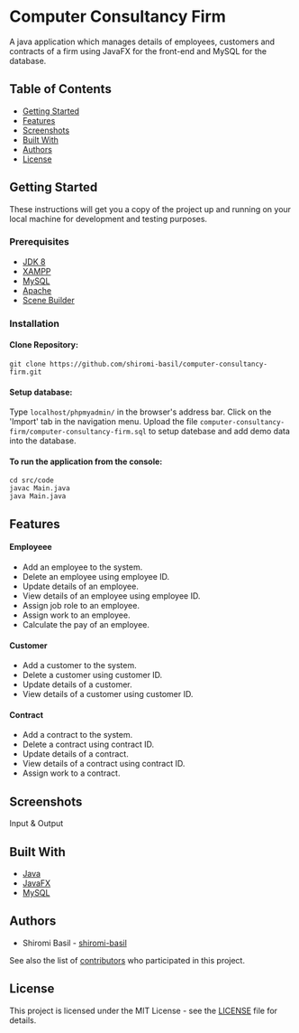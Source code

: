 # Computer Consultancy Firm
A java application which manages details of employees, customers and contracts of a firm using JavaFX for the front-end and MySQL for the database. 

## Table of Contents
- [Getting Started](#getting-started)
- [Features](#features)
- [Screenshots](#screenshots)
- [Built With](#built-with)
- [Authors](#authors)
- [License](#license)

## Getting Started

These instructions will get you a copy of the project up and running on your local machine for development and testing purposes.

### Prerequisites

* [JDK 8](https://www.oracle.com/java/technologies/javase/javase-jdk8-downloads.html)
* [XAMPP](https://www.apachefriends.org/download.html)
* [MySQL](https://www.mysql.com/downloads/)
* [Apache](https://httpd.apache.org/download.cgi)
* [Scene Builder](https://gluonhq.com/products/scene-builder/)

### Installation

#### Clone Repository:
  
    git clone https://github.com/shiromi-basil/computer-consultancy-firm.git
    
#### Setup database:

Type `localhost/phpmyadmin/` in the browser's address bar. Click on the 'Import' tab in the navigation menu. Upload the file `computer-consultancy-firm/computer-consultancy-firm.sql` to setup datebase and add demo data into the database.

#### To run the application from the console:

    cd src/code
    javac Main.java
    java Main.java

## Features

#### Employeee
* Add an employee to the system.
* Delete an employee using employee ID.
* Update details of an employee.
* View details of an employee using employee ID.
* Assign job role to an employee.
* Assign work to an employee.
* Calculate the pay of an employee.

#### Customer
* Add a customer to the system.
* Delete a customer using customer ID.
* Update details of a customer.
* View details of a customer using customer ID.

#### Contract
* Add a contract to the system.
* Delete a contract using contract ID.
* Update details of a contract.
* View details of a contract using contract ID.
* Assign work to a contract.

## Screenshots
Input & Output

## Built With
* [Java](https://docs.oracle.com/en/java/)
* [JavaFX](https://docs.oracle.com/javafx/2/)
* [MySQL](https://dev.mysql.com/doc/)

## Authors
* Shiromi Basil - [shiromi-basil](https://github.com/shiromi-basil)

See also the list of [contributors](https://github.com/shiromi-basil/computer-consultancy-firm/graphs/contributors) who participated in this project.

## License
This project is licensed under the MIT License - see the [LICENSE](LICENSE) file for details.
